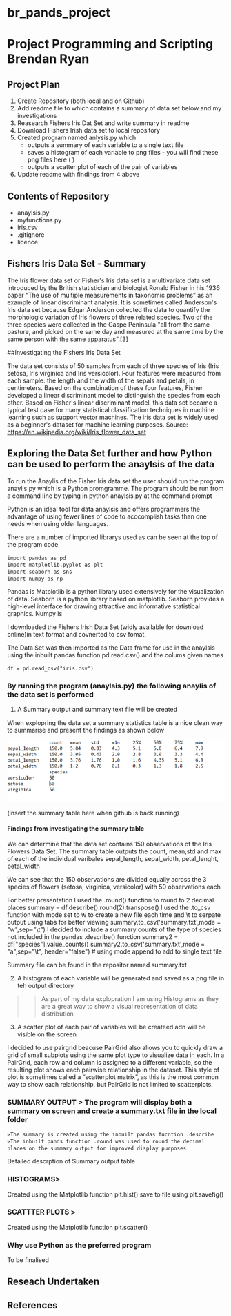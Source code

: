 # br_pands_project
# Project Programming and Scripting Brendan Ryan


## Project Plan
1. Create Repository (both local and on Github)
2. Add readme file to which contains a summary of data set below and my investigations
2. Reasearch Fishers Iris Dat Set and write summary in readme
3. Download Fishers Irish data set to local repository
4. Created program named anlysis.py which
	- outputs a summary of each variable to a single text file
	- saves a histogram of each variable to png files - you will find these png files here ( )
	- outputs a scatter plot of each of the pair of variables
5. Update readme with findings from 4 above


## Contents of Repository 

* anaylsis.py
* myfunctions.py
* iris.csv
* .gitignore
* licence 


## Fishers Iris Data Set - **Summary**

The Iris flower data set or Fisher's Iris data set is a multivariate data set introduced by the British statistician and biologist Ronald Fisher in his 1936 paper “The use of multiple measurements in taxonomic problems” as an example of linear discriminant analysis.
It is sometimes called Anderson's Iris data set because Edgar Anderson collected the data to quantify the morphologic variation of Iris flowers of three related species.
Two of the three species were collected in the Gaspé Peninsula "all from the same pasture, and picked on the same day and measured at the same time by the same person with the same apparatus".[3] 

##Investigating the Fishers Iris Data Set

The data set consists of 50 samples from each of three species of Iris (Iris setosa, Iris virginica and Iris versicolor).
Four features were measured from each sample: the length and the width of the sepals and petals, in centimeters.
Based on the combination of these four features, Fisher developed a linear discriminant model to distinguish the species from each other.
Based on Fisher's linear discriminant model, this data set became a typical test case for many statistical classification techniques in machine learning such as support vector machines.
The iris data set is widely used as a beginner's dataset for machine learning purposes.
Source: https://en.wikipedia.org/wiki/Iris_flower_data_set


## Exploring the Data Set further and how Python can be used to perform the anaylsis of the data


To run the Anaylis of the Fisher Iris data set the user should run the program anaylis.py which is a Python promgramme.
The program should be run from a command line by typing in python anaylsis.py at the command prompt

Python is an ideal tool for data anaylsis and offers programmers the advantage of using fewer lines of code to acocomplish tasks than one needs when using older languages.


There are a number of imported librarys used as can be seen at the top of the program code 

    import pandas as pd
    import matplotlib.pyplot as plt
    import seaborn as sns
    import numpy as np

Pandas is 
Matplotlib is a python library used extensively for the visualization of data.
Seaborn is a python library based on matplotlib.
Seaborn provides a high-level interface for drawing attractive and informative statistical graphics.
Numpy is 

I downloaded the Fishers Irish Data Set (widly available for download online)in text format and covnerted to csv fomat.

The Data Set was then imported as the Data frame for use in the anaylsis using the inbuilt pandas function pd.read.csv() and the colums given names

    df = pd.read_csv("iris.csv")


### By running the program (anaylsis.py) the following anaylis of the data set is  performed

1. A Summary output and summary text file will be created

When explopring the data set a summary statistics table is a nice clean way to summarise and present the findings as shown below

![Summary Table](https://github.com/brendantipp/br_pands_project/blob/master/readme_images/summary.PNG)


(insert the summary table here when github is back running)


#### Findings from investigating the summary table 
 
We can determine that the data set contains 150 observations of the Iris Flowers Data Set.
The summary table outputs the count, mean,std and max of each of the individual varibales sepal_length, sepal_width, petal_lenght, petal_width

We can see that the 150 observations are divided equally across the 3 species of flowers (setosa, virginica, versicolor) with 50 observations each


For better presentation I used the .round() function to round to 2 decimal places
    summary = df.describe().round(2).transpose()
I used the .to_csv function with  mode set to w to create a new file each time and \t to serpate output using tabs for better viewing
    summary.to_csv('summary.txt',mode = "w",sep="\t")
I decided to include a summary counts of the type of species not included in the pandas .describe() function
    summary2 = df["species"].value_counts()
    summary2.to_csv('summary.txt',mode = "a",sep="\t", header="false") # using mode append to add to single text file

Summary file can be found in the repositor named summary.txt



2. A histogram of each variable will be generated and saved as a png file in teh output directory

>>As part of my data explopration I am using Histograms as they are a great way to show a visual representation of data distribution 


3. A scatter plot of each pair of variables will be createed adn will be visible on the screen

I decided to use pairgrid beacuse PairGrid also allows you to quickly draw a grid of small subplots using the same plot type to visualize data in each. In a PairGrid, each row and column is assigned to a different variable, so the resulting plot shows each pairwise relationship in the dataset. This style of plot is sometimes called a “scatterplot matrix”, as this is the most common way to show each relationship, but PairGrid is not limited to scatterplots.

### SUMMARY OUTPUT > The program will display both a summary on screen and create a summary.txt file in the local folder
	>The summary is created using the inbuilt pandas fucntion .describe
	>The inbuilt pands function .round was used to round the decimal places on the summary output for improved display purposes

Detailed descrption of Summary output table 


### HISTOGRAMS> 
Created using the Matplotlib function plt.hist() save to file using plt.savefig()


### SCATTTER PLOTS >
Created using the Matplotlib function plt.scatter() 

### Why use Python as the preferred program

To be finalised 

## Reseach Undertaken


## References